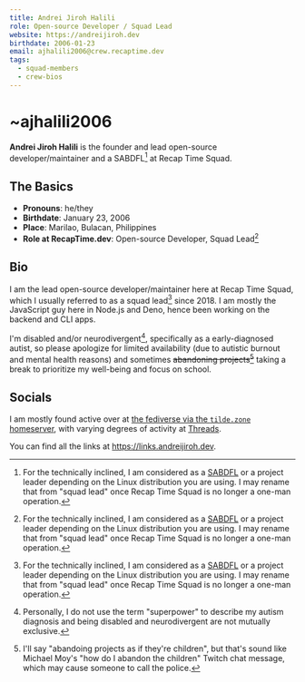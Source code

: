 ```yaml
---
title: Andrei Jiroh Halili
role: Open-source Developer / Squad Lead
website: https://andreijiroh.dev
birthdate: 2006-01-23
email: ajhalili2006@crew.recaptime.dev
tags:
  - squad-members
  - crew-bios
---
```


# ~ajhalili2006

**Andrei Jiroh Halili** is the founder and lead open-source developer/maintainer and a SABDFL[^1] at Recap Time Squad.

## The Basics

- **Pronouns**: he/they
- **Birthdate**: January 23, 2006
- **Place**: Marilao, Bulacan, Philippines
- **Role at RecapTime.dev**: Open-source Developer, Squad Lead[^1]

## Bio

I am the lead open-source developer/maintainer here at Recap Time Squad, which I usually referred to as a squad lead[^1] since 2018. I am mostly the JavaScript guy here in Node.js and Deno, hence been working on the backend and CLI apps.

I'm disabled and/or neurodivergent[^2], specifically as a early-diagnosed autist, so please apologize for limited availability (due to autistic burnout and mental health reasons) and sometimes ~~abandoning projects[^3]~~ taking a break to prioritize my well-being and focus on school.

## Socials

I am mostly found active over at [the fediverse via the `tilde.zone` homeserver](https://tilde.zone/@ajhalili2006),
with varying degrees of activity at [Threads](https://threads.net/@ajhalili2006).

You can find all the links at <https://links.andreijiroh.dev>.

[^1]: For the technically inclined, I am considered as a [SABDFL](https://en.wikipedia.org/wiki/Mark_Shuttleworth) or a project leader depending on the Linux distribution you are using. I may rename that from "squad lead" once Recap Time Squad is no longer a one-man operation.
[^2]: Personally, I do not use the term "superpower" to describe my autism diagnosis and being disabled and neurodivergent are not mutually exclusive.
[^3]: I'll say "abandoing projects as if they're children", but that's sound like Michael Moy's "how do I abandon the children" Twitch chat message, which may cause someone to call the police.
